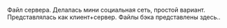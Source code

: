 Файл сервера.
Делалась мини социальная сеть, простой вариант. Представлялась как клиент+сервер. Файлы бэка представлены здесь..

